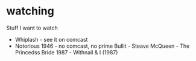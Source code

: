 # watching
Stuff I want to watch
* Whiplash - see it on comcast
* Notorious 1946 - no comcast, no prime
Bullit - Steave McQueen - 
The Princedss Bride 1987 - 
Withnail & I (1987)
